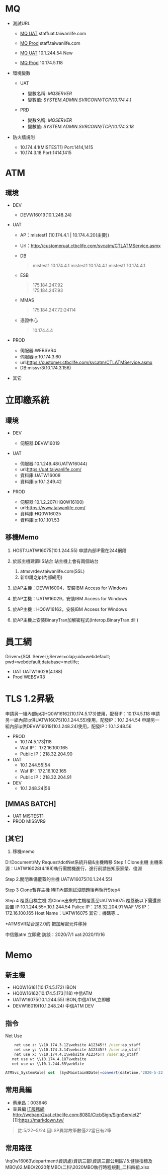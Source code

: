 
# MQ 
* 測試URL
  * [MQ UAT](https://staffuat.taiwanlife.com/MQTs/MQTs101.asp?trgcode=300&pgmname=INT340C&inputparm=0000495540403086%2CAJSD2184) staffuat.taiwanlife.com

  * [MQ Prod](https://staff.taiwanlife.com/MQTs/MQTs101.asp?trgcode=300&pgmname=INT340C&inputparm=0000495540403086,CAJSD2184) staff.taiwanlife.com

  * [MQ UAT](http://10.1.244.54/MQTs/MQTs101.asp?trgcode=300&pgmname=INT340C&inputparm=0000495540403086,CAJSD2184) 10.1.244.54 New

  * [MQ Prod](http://10.174.5.118/MQTs/MQTs101.asp?trgcode=300&pgmname=INT340C&inputparm=0000495540403086,CAJSD2184) 10.174.5.118

* 環境變數
  * UAT
    * 變數名稱: _MQSERVER_
    * 變數值: _SYSTEM.ADMIN.SVRCONN/TCP/10.174.4.1_

  * PRD
    * 變數名稱: _MQSERVER_
    * 變數值: _SYSTEM.ADMIN.SVRCONN/TCP/10.174.3.18_

* 防火牆規則 
   * 10.174.4.1(MISTEST1) Port:1414,1415
   * 10.174.3.18 Port:1414,1415

# ATM

## 環境

* DEV
	* DEVW16019(10.1.248.24)    
   
* UAT
   * AP：mistest1 (10.174.4.1 | 10.174.4.20(主要))
   * Url：http://customeruat.ctbclife.com/svcatm/CTLATMService.asmx
   * DB
      >  mistest1 10.174.4.1
      >  mistest1 10.174.4.1
      >  mistest1 10.174.4.1
        
   * ESB 
      >  175.184.247.92      
      >  175,184.247.93
   * MMAS
     > 175.184.247.72:24114
   * 憑證中心
     > 10.174.4.4
* PROD
   * 伺服器:WEBSVR4
   * 伺服器ip:10.174.3.60
   * url:https://customer.ctbclife.com/svcatm/CTLATMService.asmx
   * DB:missvr3(10.174.3.156)
 * 其它  
 # 立即繳系統
## 環境

* DEV
   * 伺服器:DEVW16019
   
* UAT
   * 伺服器:10.1.249.48(UATW16044)
   * url:https://uat.taiwanlife.com/
   * 資料庫:UATW16008
   * 資料庫ip:10.1.249.42
   
* PROD
   * 伺服器:10.1.2.207(HQ0W16100)
   * url:https://www.taiwanlife.com/
   * 資料庫:HQ0W16025
   * 資料庫ip:10.1.101.53
  
## 移機Memo
1. HOST:UATW16075(10.1.244.55)
 申請內部IP需在244網段
2. 於該主機建置IIS站台
 站主機上會有兩個站台
	1. atmsvrdev.taiwanlife.com(SSL)
	2. 新申請之ip(內部網用)

1. 於AP主機：DEVW16004，安裝IBM Access for Windows
2. 於AP主機：UATW16029，安裝IBM Access for Windows
3. 於AP主機：HQ0W16162，安裝IBM Access for Windows
4. 於AP主機上安裝BinaryTran加解密程式(Interop.BinaryTran.dll )


# 員工網
Driver={SQL Server};Server=olap;uid=webdefault;
pwd=webdefault;database=metlife;
*  UAT UATW16028(4.188) 
*  Prod WEBSVR3

# TLS 1.2昇級

申請另一組內部ip供HQ0W16162(10.174.5.173)使用，配發IP：10.174.5.118
申請另一組內部ip供UATW16075(10.1.244.55)使用，配發IP：10.1.244.54
申請另一組內部ip供DEVW16019(10.1.248.24)使用，配發IP：10.1.248.56

* PROD
   * 10.174.5.173|118 
   * Waf IP： 172.16.100.165 
   * Public IP：218.32.204.90
* UAT 
   * 10.1.244.55|54 
   * Waf IP：172.16.102.165 
   * Public IP：218.32.204.91
* DEV 
   * 10.1.248.24|56 


## [MMAS BATCH]
* UAT	MISTEST1
* PROD	MISSVR9

## [其它]

1. 移機memo

D:\Document\My Request\dotNet系統升級&主機轉移
Step 1.Clone主機
	主機來源：UATW16028(4.188)執行需關機進行，進行前請告知康家榮、俊淵
	
Step 2.關閉準備覆蓋的主機
     UATW16075(10.1.244.55)
	 
Step 3 Clone暫存主機
	待IT內部測試沒問題後再執行Step4
	
Step 4 覆蓋目標主機
	將Clone出來的主機覆蓋至UATW16075
	覆蓋後以下需還原設置
		IP:10.1.244.55*,10.1.244.54
		Pulice IP：218.32.204.91
		WAF VS IP：172.16.100.165
		Host Name：UATW16075
		其它：機碼等…
		
*ATMSVR站台是2.0的
 把加解密元件移掉


中信銀atm 立即繳 訪談：2020/7/1	uat:2020/11/16

# Memo

## 新主機
* HQ0W16161(10.174.5.172)		IBON
* HQ0W16162(10.174.5.173|118)		中信ATM
* UATW16075(10.1.244.55)		IBON,中信ATM,立即繳
* DEVW16019(10.1.248.24)       中信ATM DEV

## 指令
Net Use
``` cmd 	
	net use z: \\10.174.3.12\website A12345!! /user:ap_staff
	net use y: \\10.174.3.14\website A12345!! /user:ap_staff
	net use x: \\10.174.4.1\website A12345!! /user:ap_staff
   net use w: \\10.174.4.187\website
   net use w: \\10.1.244.55\webSite
```
``` sql
ATMSvc_SystemRule] set  [SysMaintainBDate]=convert(datetime,'2020-5-22 09:00.00'),[SysMaintainEDate]=convert(datetime,'2020-5-22 12:00.00') ,[SysMaintainEnable]='Y',[DayMaintainEnable]='N'
```  	
## 常用員編

* 蔡承昌：003646
* 查員編 [IT服務網](http://staff.taiwanlife.com/ad/it/service.asp?t_type=4#)
http://webapp2uat.ctbclife.com:8080/CtcbSign/SignServlet2"
[1]:https://markdown.tw/

> 註:5/22~5/24 因LSP異常故筆數僅22當日有2筆 

## 常用路徑
\\hq0w16063\department\資訊處\資訊三部\資訊三部公用區\15.健康指標及MBO\02.MBO\2020年MBO\二科\2020MBO執行時程規劃_二科四組.xlsx


